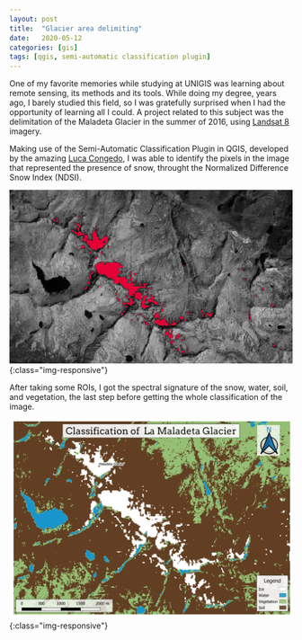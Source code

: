 ```yaml
---
layout: post
title:  "Glacier area delimiting"
date:   2020-05-12 
categories: [gis] 
tags: [qgis, semi-automatic classification plugin]
---
```

One of my favorite memories while studying at UNIGIS was learning about remote sensing, its methods and its tools. While doing my degree, years ago, I barely studied this field, so I was gratefully surprised when I had the opportunity of learning all I could. A project related to this subject was the delimitation of the Maladeta Glacier in the summer of 2016, using [Landsat 8] imagery.

Making use of the Semi-Automatic Classification Plugin in QGIS, developed by the amazing [Luca Congedo],  I was able to identify the pixels in the image that represented the presence of snow, throught the Normalized Difference Snow Index (NDSI).

![NDSI](/static/projects/glaciar1.png){:class="img-responsive"}
 
After taking some ROIs, I got the spectral signature of the snow, water, soil, and vegetation, the last step before getting the whole classification of the image.

![Classification](/static/projects/p3.png){:class="img-responsive"}

[Landsat 8]: https://earthexplorer.usgs.gov/
[Luca Congedo]: https://fromgistors.blogspot.com/p/semi-automatic-classification-plugin.html


